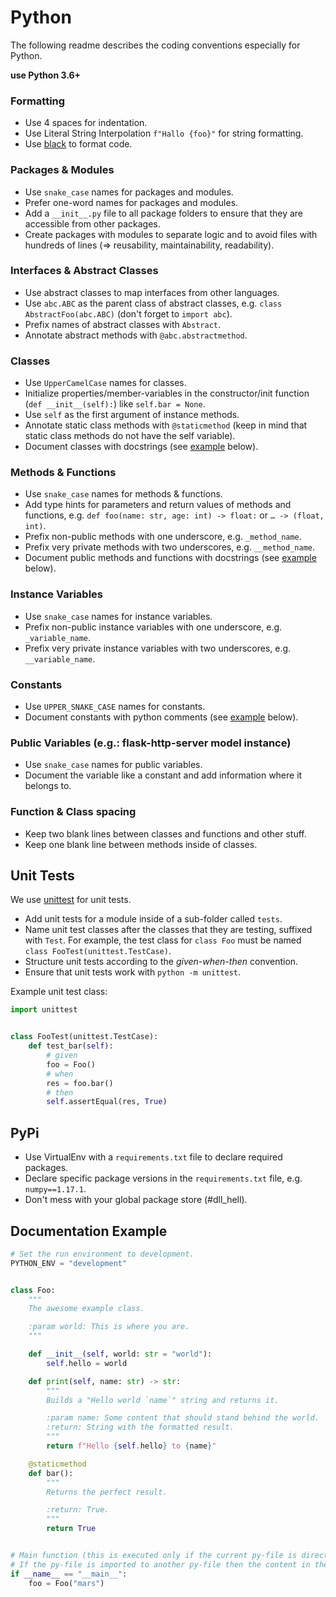 # Python

The following readme describes the coding conventions especially for Python.

__use Python 3.6+__

### Formatting

* Use 4 spaces for indentation.
* Use Literal String Interpolation `f"Hallo {foo}"` for string formatting.
* Use [black](https://github.com/psf/black) to format code.

### Packages & Modules

* Use `snake_case` names for packages and modules.
* Prefer one-word names for packages and modules.
* Add a `__init__.py` file to all package folders to ensure that they are accessible from other packages.
* Create packages with modules to separate logic and to avoid files with hundreds of lines (=> reusability, maintainability, readability).

### Interfaces & Abstract Classes

* Use abstract classes to map interfaces from other languages.
* Use `abc.ABC` as the parent class of abstract classes, e.g. `class AbstractFoo(abc.ABC)` (don't forget to `import abc`).
* Prefix names of abstract classes with `Abstract`.
* Annotate abstract methods with `@abc.abstractmethod`.

### Classes 

* Use `UpperCamelCase` names for classes.
* Initialize properties/member-variables in the constructor/init function (`def __init__(self):`) like `self.bar = None`.
* Use `self` as the first argument of instance methods.
* Annotate static class methods with `@staticmethod` (keep in mind that static class methods do not have the self variable).
* Document classes with docstrings (see <a href="#user-content-documentation-example">example</a> below).

### Methods & Functions

* Use `snake_case` names for methods & functions.
* Add type hints for parameters and return values of methods and functions, e.g. `def foo(name: str, age: int) -> float:` or `… -> (float, int)`.
* Prefix non-public methods with one underscore, e.g. `_method_name`.
* Prefix very private methods with two underscores, e.g. `__method_name`.
* Document public methods and functions with docstrings (see <a href="#user-content-documentation-example">example</a> below).

### Instance Variables

* Use `snake_case` names for instance variables.
* Prefix non-public instance variables with one underscore, e.g. `_variable_name`.
* Prefix very private instance variables with two underscores, e.g. `__variable_name`.

### Constants

* Use `UPPER_SNAKE_CASE` names for constants.
* Document constants with python comments (see <a href="#user-content-documentation-example">example</a> below).

### Public Variables (e.g.: flask-http-server model instance)

* Use `snake_case` names for public variables.
* Document the variable like a constant and add information where it belongs to.

### Function & Class spacing

* Keep two blank lines between classes and functions and other stuff.
* Keep one blank line between methods inside of classes.

## Unit Tests

We use [unittest](https://docs.python.org/3/library/unittest.html) for unit tests.

* Add unit tests for a module inside of a sub-folder called `tests`.
* Name unit test classes after the classes that they are testing, suffixed with `Test`. For example, the test class for `class Foo` must be named `class FooTest(unittest.TestCase)`.
* Structure unit tests according to the _given_-_when_-_then_ convention.
* Ensure that unit tests work with `python -m unittest`.

Example unit test class:

```python
import unittest


class FooTest(unittest.TestCase):
    def test_bar(self):
        # given
        foo = Foo()
        # when
        res = foo.bar()
        # then
        self.assertEqual(res, True)
```

## PyPi

* Use VirtualEnv with a `requirements.txt` file to declare required packages.
* Declare specific package versions in the `requirements.txt` file, e.g. `numpy==1.17.1`.
* Don't mess with your global package store (#dll_hell).

<a id="documentation"></a>
## Documentation Example

```python
# Set the run environment to development.
PYTHON_ENV = "development"


class Foo:
    """
    The awesome example class.

    :param world: This is where you are.
    """

    def __init__(self, world: str = "world"):
        self.hello = world

    def print(self, name: str) -> str:
        """
        Builds a "Hello world `name`" string and returns it.

        :param name: Some content that should stand behind the world.
        :return: String with the formatted result.
        """
        return f"Hello {self.hello} to {name}"

    @staticmethod
    def bar():
        """
        Returns the perfect result.

        :return: True.
        """
        return True


# Main function (this is executed only if the current py-file is directly called).
# If the py-file is imported to another py-file then the content in the statement is not executed.
if __name__ == "__main__":
    foo = Foo("mars")
```

